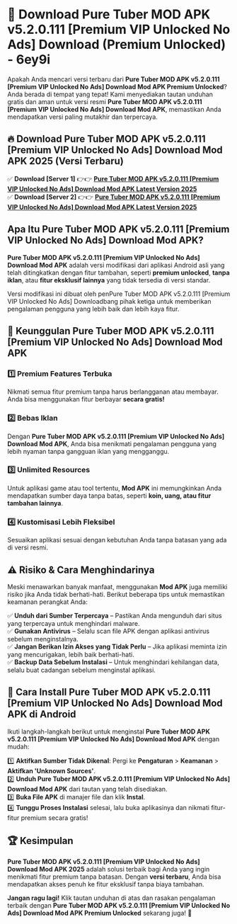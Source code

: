 # 🎯 Download Pure Tuber MOD APK v5.2.0.111 [Premium VIP Unlocked No Ads] Download (Premium Unlocked) -  6ey9i

Apakah Anda mencari versi terbaru dari **Pure Tuber MOD APK v5.2.0.111 [Premium VIP Unlocked No Ads] Download Mod APK Premium Unlocked**? Anda berada di tempat yang tepat! Kami menyediakan tautan unduhan gratis dan aman untuk versi resmi **Pure Tuber MOD APK v5.2.0.111 [Premium VIP Unlocked No Ads] Download Mod APK**, memastikan Anda mendapatkan versi paling mutakhir dan terpercaya.

## 🔥 Download Pure Tuber MOD APK v5.2.0.111 [Premium VIP Unlocked No Ads] Download Mod APK 2025 (Versi Terbaru)

✅ **Download [Server 1]** 👉👉 [**Pure Tuber MOD APK v5.2.0.111 [Premium VIP Unlocked No Ads] Download Mod APK Latest Version 2025**](https://momento.my/?title=Pure_Tuber_MOD_APK_v5.2.0.111_[Premium_VIP_Unlocked_No_Ads]_Download)  
✅ **Download [Server 2]** 👉👉 [**Pure Tuber MOD APK v5.2.0.111 [Premium VIP Unlocked No Ads] Download Mod APK Latest Version 2025**](https://momento.my/?title=Pure_Tuber_MOD_APK_v5.2.0.111_[Premium_VIP_Unlocked_No_Ads]_Download)  

## Apa Itu Pure Tuber MOD APK v5.2.0.111 [Premium VIP Unlocked No Ads] Download Mod APK?

**Pure Tuber MOD APK v5.2.0.111 [Premium VIP Unlocked No Ads] Download Mod APK** adalah versi modifikasi dari aplikasi Android asli yang telah ditingkatkan dengan fitur tambahan, seperti **premium unlocked**, **tanpa iklan**, atau **fitur eksklusif lainnya** yang tidak tersedia di versi standar.

Versi modifikasi ini dibuat oleh penPure Tuber MOD APK v5.2.0.111 [Premium VIP Unlocked No Ads] Downloadbang pihak ketiga untuk memberikan pengalaman pengguna yang lebih baik dan lebih kaya fitur.

## 🎯 Keunggulan Pure Tuber MOD APK v5.2.0.111 [Premium VIP Unlocked No Ads] Download Mod APK

### 1️⃣ Premium Features Terbuka
Nikmati semua fitur premium tanpa harus berlangganan atau membayar. Anda bisa menggunakan fitur berbayar **secara gratis!**

### 2️⃣ Bebas Iklan
Dengan **Pure Tuber MOD APK v5.2.0.111 [Premium VIP Unlocked No Ads] Download Mod APK**, Anda bisa menikmati pengalaman pengguna yang lebih nyaman tanpa gangguan iklan yang mengganggu.

### 3️⃣ Unlimited Resources
Untuk aplikasi game atau tool tertentu, **Mod APK** ini memungkinkan Anda mendapatkan sumber daya tanpa batas, seperti **koin, uang, atau fitur tambahan lainnya**.

### 4️⃣ Kustomisasi Lebih Fleksibel
Sesuaikan aplikasi sesuai dengan kebutuhan Anda tanpa batasan yang ada di versi resmi.

## ⚠️ Risiko & Cara Menghindarinya

Meski menawarkan banyak manfaat, menggunakan **Mod APK** juga memiliki risiko jika Anda tidak berhati-hati. Berikut beberapa tips untuk memastikan keamanan perangkat Anda:

✅ **Unduh dari Sumber Terpercaya** – Pastikan Anda mengunduh dari situs yang terpercaya untuk menghindari malware.  
✅ **Gunakan Antivirus** – Selalu scan file APK dengan aplikasi antivirus sebelum menginstalnya.  
✅ **Jangan Berikan Izin Akses yang Tidak Perlu** – Jika aplikasi meminta izin yang mencurigakan, lebih baik berhati-hati.  
✅ **Backup Data Sebelum Instalasi** – Untuk menghindari kehilangan data, selalu buat cadangan sebelum menginstal aplikasi.

## 📌 Cara Install Pure Tuber MOD APK v5.2.0.111 [Premium VIP Unlocked No Ads] Download Mod APK di Android

Ikuti langkah-langkah berikut untuk menginstal **Pure Tuber MOD APK v5.2.0.111 [Premium VIP Unlocked No Ads] Download Mod APK** dengan mudah:

1️⃣ **Aktifkan Sumber Tidak Dikenal**: Pergi ke **Pengaturan** > **Keamanan** > **Aktifkan 'Unknown Sources'**.  
2️⃣ **Unduh Pure Tuber MOD APK v5.2.0.111 [Premium VIP Unlocked No Ads] Download Mod APK** dari tautan yang telah disediakan.  
3️⃣ **Buka File APK** di manajer file dan klik **Instal**.  
4️⃣ **Tunggu Proses Instalasi** selesai, lalu buka aplikasinya dan nikmati fitur-fitur premium secara gratis!

## 🏆 Kesimpulan

**Pure Tuber MOD APK v5.2.0.111 [Premium VIP Unlocked No Ads] Download Mod APK 2025** adalah solusi terbaik bagi Anda yang ingin menikmati fitur premium tanpa batasan. Dengan **versi terbaru**, Anda bisa mendapatkan akses penuh ke fitur eksklusif tanpa biaya tambahan.

**Jangan ragu lagi!** Klik tautan unduhan di atas dan rasakan pengalaman terbaik dengan **Pure Tuber MOD APK v5.2.0.111 [Premium VIP Unlocked No Ads] Download Mod APK Premium Unlocked** sekarang juga! 🚀
